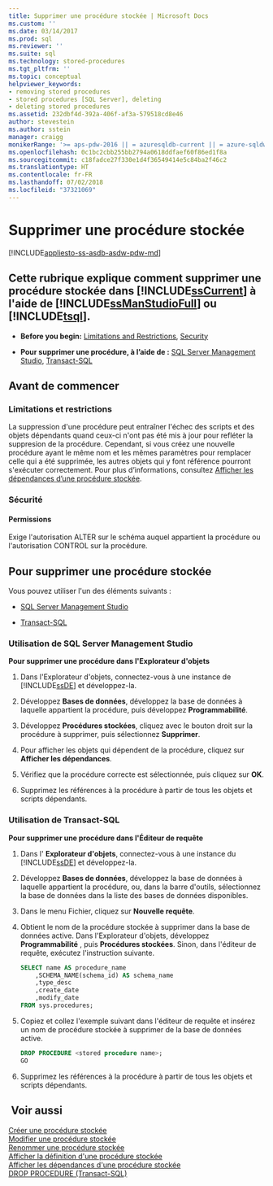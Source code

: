 ```yaml
---
title: Supprimer une procédure stockée | Microsoft Docs
ms.custom: ''
ms.date: 03/14/2017
ms.prod: sql
ms.reviewer: ''
ms.suite: sql
ms.technology: stored-procedures
ms.tgt_pltfrm: ''
ms.topic: conceptual
helpviewer_keywords:
- removing stored procedures
- stored procedures [SQL Server], deleting
- deleting stored procedures
ms.assetid: 232dbf4d-392a-406f-af3a-579518cd8e46
author: stevestein
ms.author: sstein
manager: craigg
monikerRange: '>= aps-pdw-2016 || = azuresqldb-current || = azure-sqldw-latest || >= sql-server-2016 || = sqlallproducts-allversions'
ms.openlocfilehash: 0c1bc2cbb255bb2794a0618ddfaef60f86ed1f8a
ms.sourcegitcommit: c18fadce27f330e1d4f36549414e5c84ba2f46c2
ms.translationtype: HT
ms.contentlocale: fr-FR
ms.lasthandoff: 07/02/2018
ms.locfileid: "37321069"
---
```

# <a name="delete-a-stored-procedure"></a>Supprimer une procédure stockée
[!INCLUDE[appliesto-ss-asdb-asdw-pdw-md](../../includes/appliesto-ss-asdb-asdw-pdw-md.md)]
    
##  <a name="Top"></a> Cette rubrique explique comment supprimer une procédure stockée dans [!INCLUDE[ssCurrent](../../includes/sscurrent-md.md)] à l'aide de [!INCLUDE[ssManStudioFull](../../includes/ssmanstudiofull-md.md)] ou [!INCLUDE[tsql](../../includes/tsql-md.md)].  
  
-   **Before you begin:**  [Limitations and Restrictions](#Restrictions), [Security](#Security)  
  
-   **Pour supprimer une procédure, à l’aide de :**  [SQL Server Management Studio](#SSMSProcedure), [Transact-SQL](#TsqlProcedure)  
  
##  <a name="BeforeYouBegin"></a> Avant de commencer  
  
###  <a name="Restrictions"></a> Limitations et restrictions  
 La suppression d'une procédure peut entraîner l'échec des scripts et des objets dépendants quand ceux-ci n'ont pas été mis à jour pour refléter la suppresion de la procédure. Cependant, si vous créez une nouvelle procédure ayant le même nom et les mêmes paramètres pour remplacer celle qui a été supprimée, les autres objets qui y font référence pourront s'exécuter correctement. Pour plus d’informations, consultez [Afficher les dépendances d’une procédure stockée](../../relational-databases/stored-procedures/view-the-dependencies-of-a-stored-procedure.md).  
  
###  <a name="Security"></a> Sécurité  
  
####  <a name="Permissions"></a> Permissions  
 Exige l'autorisation ALTER sur le schéma auquel appartient la procédure ou l'autorisation CONTROL sur la procédure.  
  
##  <a name="Procedures"></a> Pour supprimer une procédure stockée  
 Vous pouvez utiliser l'un des éléments suivants :  
  
-   [SQL Server Management Studio](#SSMSProcedure)  
  
-   [Transact-SQL](#TsqlProcedure)  
  
###  <a name="SSMSProcedure"></a> Utilisation de SQL Server Management Studio  
 **Pour supprimer une procédure dans l'Explorateur d'objets**  
  
1.  Dans l'Explorateur d'objets, connectez-vous à une instance de [!INCLUDE[ssDE](../../includes/ssde-md.md)] et développez-la.  
  
2.  Développez **Bases de données**, développez la base de données à laquelle appartient la procédure, puis développez **Programmabilité**.  
  
3.  Développez **Procédures stockées**, cliquez avec le bouton droit sur la procédure à supprimer, puis sélectionnez **Supprimer**.  
  
4.  Pour afficher les objets qui dépendent de la procédure, cliquez sur **Afficher les dépendances**.  
  
5.  Vérifiez que la procédure correcte est sélectionnée, puis cliquez sur **OK**.  
  
6.  Supprimez les références à la procédure à partir de tous les objets et scripts dépendants.  
  
###  <a name="TsqlProcedure"></a> Utilisation de Transact-SQL  
 **Pour supprimer une procédure dans l'Éditeur de requête**  
  
1.  Dans l' **Explorateur d'objets**, connectez-vous à une instance du [!INCLUDE[ssDE](../../includes/ssde-md.md)] et développez-la.  
  
2.  Développez **Bases de données**, développez la base de données à laquelle appartient la procédure, ou, dans la barre d'outils, sélectionnez la base de données dans la liste des bases de données disponibles.  
  
3.  Dans le menu Fichier, cliquez sur **Nouvelle requête**.  
  
4.  Obtient le nom de la procédure stockée à supprimer dans la base de données active. Dans l'Explorateur d'objets, développez **Programmabilité** , puis **Procédures stockées**. Sinon, dans l'éditeur de requête, exécutez l'instruction suivante.  
  
    ```sql  
    SELECT name AS procedure_name   
        ,SCHEMA_NAME(schema_id) AS schema_name  
        ,type_desc  
        ,create_date  
        ,modify_date  
    FROM sys.procedures;  
    ```  
  
5.  Copiez et collez l'exemple suivant dans l'éditeur de requête et insérez un nom de procédure stockée à supprimer de la base de données active.  
  
    ```sql  
    DROP PROCEDURE <stored procedure name>;  
    GO  
    ```  
  
6.  Supprimez les références à la procédure à partir de tous les objets et scripts dépendants.  
  
## <a name="see-also"></a> Voir aussi  
 [Créer une procédure stockée](../../relational-databases/stored-procedures/create-a-stored-procedure.md)   
 [Modifier une procédure stockée](../../relational-databases/stored-procedures/modify-a-stored-procedure.md)   
 [Renommer une procédure stockée](../../relational-databases/stored-procedures/rename-a-stored-procedure.md)   
 [Afficher la définition d'une procédure stockée](../../relational-databases/stored-procedures/view-the-definition-of-a-stored-procedure.md)   
 [Afficher les dépendances d'une procédure stockée](../../relational-databases/stored-procedures/view-the-dependencies-of-a-stored-procedure.md)   
 [DROP PROCEDURE &#40;Transact-SQL&#41;](../../t-sql/statements/drop-procedure-transact-sql.md)  
  
  
